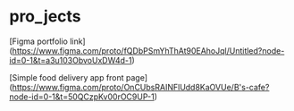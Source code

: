 # pro_jects
[Figma portfolio link] (https://www.figma.com/proto/fQDbPSmYhThAt90EAhoJql/Untitled?node-id=0-1&t=a3u103ObvoUxDW4d-1)

[Simple food delivery app front page] (https://www.figma.com/proto/OnCUbsRAINFlUdd8KaOVUe/B's-cafe?node-id=0-1&t=50QCzpKv00rOC9UP-1)
